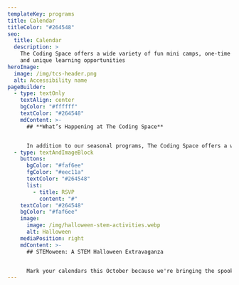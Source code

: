 ```yaml
---
templateKey: programs
title: Calendar
titleColor: "#264548"
seo:
  title: Calendar
  description: >
    The Coding Space offers a wide variety of fun mini camps, one-time events,
    and unique learning opportunities
heroImage:
  image: /img/tcs-header.png
  alt: Accessibility name
pageBuilder:
  - type: textOnly
    textAlign: center
    bgColor: "#ffffff"
    textColor: "#264548"
    mdContent: >-
      ## **What’s Happening at The Coding Space**


      In addition to our seasonal programs, The Coding Space offers a wide variety of fun and educational camps, workshops, and events. See what’s coming up and how your child can get involved.
  - type: textAndImageBlock
    buttons:
      bgColor: "#faf6ee"
      fgColor: "#eec11a"
      textColor: "#264548"
      list:
        - title: RSVP
          content: "#"
    textColor: "#264548"
    bgColor: "#faf6ee"
    image:
      image: /img/halloween-stem-activities.webp
      alt: Halloween
    mediaPosition: right
    mdContent: >-
      ## STEMoween: A STEM Halloween Extravaganza


      Mark your calendars this October because we're bringing the spookiness to STEM. Visit us on Saturday, October 21st in Park Slope or on Halloween evening on the Upper East Side and get ready for LED Jack-o'-lanterns, candy chemistry, and Witch's Brew Slime. And of course, nerds and smarties will be our candy of choice because we're all about that brainy sweetness! 🎃🧪🍬
---
```

